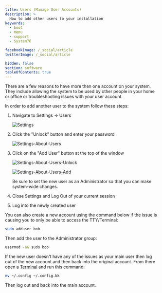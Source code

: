 ```yaml
---
title: Users (Manage User Accounts)
description: >
  How to add other users to your installation
keywords:
  - boot
  - menu
  - support
  - System76

facebookImage: /_social/article
twitterImage: /_social/article

hidden: false
section: software
tableOfContents: true
---
```


There are a few reasons to have more then one account on your system. They include allowing the system to be used by other people in your home or office or troubleshooting issues with your user account.

In order to add another user to the system follow these steps:

1. Navigate to Settings -> Users

    ![Settings](/images/other-accounts/gnome-control-center.png)

2. Click the "Unlock" button and enter your password

    ![Settings-About-Users](/images/other-accounts/gnome-control-center-2.png)

3. Click on the "Add User" button at the top of the window

    ![Settings-About-Users-Unlock](/images/other-accounts/gnome-control-center-3.png)

    ![Settings-About-Users-Add](/images/other-accounts/gnome-control-center-4.png)

    Be sure to set the new user as an Administrator so that you can make system-wide changes.

4. Close Settings and Log Out of your current session

5. Log into the newly created user

You can also create a new account using the command below if the issue is causing you to only be able to access the TTY/Terminal:

```bash
sudo adduser bob
```

Then add the user to the Administrator group:

```bash
usermod -aG sudo bob
```

If the new user doesn't have any of the issues as your main user then log out of the new account and then back into the original account. From there open a <u>Terminal</u> and run this command:

```bash
mv ~/.config ~/.config.bk
```

Then log out and back into the main account.
